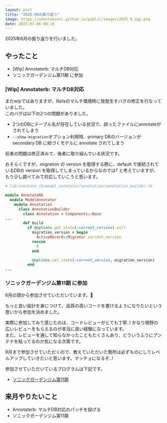 ```yaml
---
layout: post
title: "2025-06の振り返り"
image: https://odentakashi.github.io/public/images/2025_6_ogp.png
date: 2025-07-06 08:10
---
```

2025年6月の振り返りを行いました。

## やったこと
- [Wip] Annotaterb: マルチDB対応
- ソニックガーデンジム第11期 に参加

### [Wip] Annotaterb: マルチDB対応
まだwipではありますが、Railsのマルチ環境時に発発生すバグの修正を行なっていました。<br>
このバグは以下の2つの問題がありました。

- 2つのDBにテーブル名が存在している状況で、誤ったファイルにannotateがされてしまう
- `--show-migration`オプション利用時、primary DBのバージョンが secondary DB に紐づくモデルに annotate されてしまう

前者の問題は修正済みで、後者に取り組んでいる状況です。<br>

おそらくですが、migration の version を取得する際に、default で接続されているDBの version を取得してしまっているからなのでは? と考えていますが、もう少し調べてみて対応していこうと思います。

```rb
# lib/annotate_rb/model_annotator/annotation/annotation_builder.rb

module AnnotateRb
  module ModelAnnotator
    module Annotation
      class AnnotationBuilder
        class Annotation < Components::Base
...
        def build
          if @options.get_state(:current_version).nil?
            migration_version = begin
              ActiveRecord::Migrator.current_version
            rescue
              0
            end

            @options.set_state(:current_version, migration_version)
          end
...
```

### ソニックガーデンジム第11期 に参加
6月の頭から参加させていただいています。💪<br>

もっと良い設計を身につけて、品質の高いコードを書けるようになりたいという思いから参加を決めました。<br>

実際に参加してみて感じたのは、コードレビューがとても丁寧..! かなり視野の広いレビューをもらえるのが本当に良い経験になっています。<br>
また、レビューを通して知らなかったこともたくさんあり、どういうふうにアンテナを貼ってるのか気になる次第です。<br>

9月まで参加させていただくので、教えていただいた箇所は必ずものにしてレベルアップしていきたいと思います。マッチョになるぞ..!

参加させていただいているプログラムは下記です。
- [ソニックガーデンジム第11期](https://www.sonicgarden.jp/blog_articles/sggym_202506)

## 来月やりたいこと
- Annotaterb: マルチDB対応のパッチを投げる
- ソニックガーデンジム第11期
